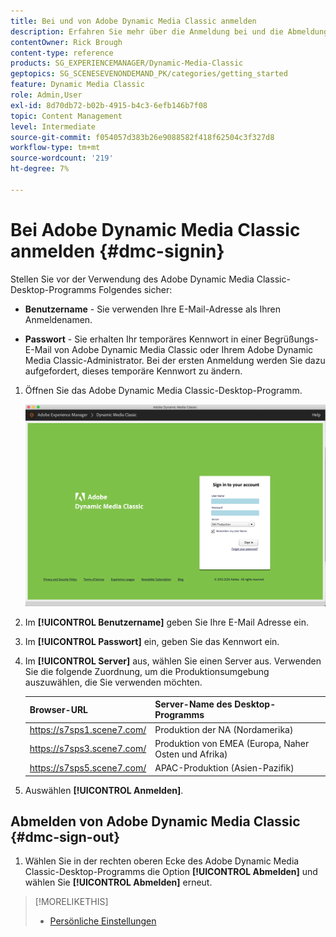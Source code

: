 ```yaml
---
title: Bei und von Adobe Dynamic Media Classic anmelden
description: Erfahren Sie mehr über die Anmeldung bei und die Abmeldung von Adobe Dynamic Media Classic und die Verbindung zu einem Produktionsumgebungs-Server in Nordamerika (NA) oder Europa, dem Nahen Osten, Afrika (EMEA) oder dem Asien-Pazifik (APAC).
contentOwner: Rick Brough
content-type: reference
products: SG_EXPERIENCEMANAGER/Dynamic-Media-Classic
geptopics: SG_SCENESEVENONDEMAND_PK/categories/getting_started
feature: Dynamic Media Classic
role: Admin,User
exl-id: 8d70db72-b02b-4915-b4c3-6efb146b7f08
topic: Content Management
level: Intermediate
source-git-commit: f054057d383b26e9088582f418f62504c3f327d8
workflow-type: tm+mt
source-wordcount: '219'
ht-degree: 7%

---
```


<!-- UPDATE THIS TOPIC AFTER DECEMBER 31, 2020!!!!! -->

# Bei Adobe Dynamic Media Classic anmelden {#dmc-signin}

Stellen Sie vor der Verwendung des Adobe Dynamic Media Classic-Desktop-Programms Folgendes sicher:

* **Benutzername** - Sie verwenden Ihre E-Mail-Adresse als Ihren Anmeldenamen.

* **Passwort** - Sie erhalten Ihr temporäres Kennwort in einer Begrüßungs-E-Mail von Adobe Dynamic Media Classic oder Ihrem Adobe Dynamic Media Classic-Administrator. Bei der ersten Anmeldung werden Sie dazu aufgefordert, dieses temporäre Kennwort zu ändern.

1. Öffnen Sie das Adobe Dynamic Media Classic-Desktop-Programm.

   ![Adobe Dynamic Media Classic-Anmeldung](/help/using/assets/dmclassic-login1.png)

1. Im **[!UICONTROL Benutzername]** geben Sie Ihre E-Mail Adresse ein.
1. Im **[!UICONTROL Passwort]** ein, geben Sie das Kennwort ein.
1. Im **[!UICONTROL Server]** aus, wählen Sie einen Server aus.
Verwenden Sie die folgende Zuordnung, um die Produktionsumgebung auszuwählen, die Sie verwenden möchten.

   | Browser-URL | Server-Name des Desktop-Programms |
   | --- | --- |
   | https://s7sps1.scene7.com/ | Produktion der NA (Nordamerika) |
   | https://s7sps3.scene7.com/ | Produktion von EMEA (Europa, Naher Osten und Afrika) |
   | https://s7sps5.scene7.com/ | APAC-Produktion (Asien-Pazifik) |

1. Auswählen **[!UICONTROL Anmelden]**.

## Abmelden von Adobe Dynamic Media Classic {#dmc-sign-out}

1. Wählen Sie in der rechten oberen Ecke des Adobe Dynamic Media Classic-Desktop-Programms die Option **[!UICONTROL Abmelden]** und wählen Sie **[!UICONTROL Abmelden]** erneut.

>[!MORELIKETHIS]
>
>* [Persönliche Einstellungen](personal-setup.md#personal_setup)
